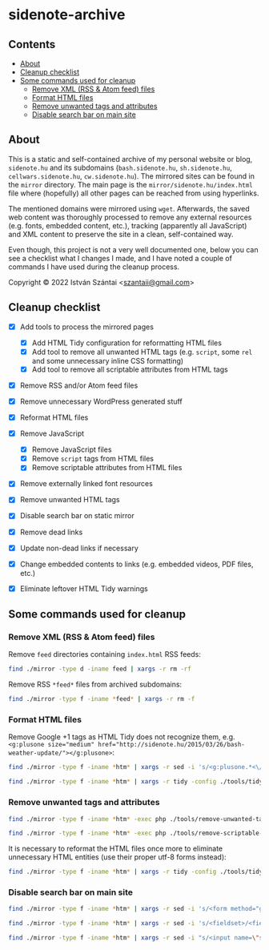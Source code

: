 # sidenote-archive

## Contents

* [About](#about)
* [Cleanup checklist](#cleanup-checklist)
* [Some commands used for cleanup](#some-commands-used-for-cleanup)
  * [Remove XML (RSS & Atom feed) files](#remove-xml-rss--atom-feed-files)
  * [Format HTML files](#format-html-files)
  * [Remove unwanted tags and attributes](#remove-unwanted-tags-and-attributes)
  * [Disable search bar on main site](#disable-search-bar-on-main-site)


## About

This is a static and self-contained archive of my personal website or blog, `sidenote.hu` and its subdomains (`bash.sidenote.hu`, `sh.sidenote.hu`, `cellwars.sidenote.hu`, `cw.sidenote.hu`). The mirrored sites can be found in the `mirror` directory. The main page is the `mirror/sidenote.hu/index.html` file where (hopefully) all other pages can be reached from using hyperlinks.

The mentioned domains were mirrored using `wget`. Afterwards, the saved web content was thoroughly processed to remove any external resources (e.g. fonts, embedded content, etc.), tracking (apparently all JavaScript) and XML content to preserve the site in a clean, self-contained way.

Even though, this project is not a very well documented one, below you can see a checklist what I changes I made, and I have noted a couple of commands I have used during the cleanup process.

Copyright © 2022 István Szántai <[szantaii@gmail.com](mailto:szantaii@gmail.com)>

## Cleanup checklist

* [x] Add tools to process the mirrored pages
    * [x] Add HTML Tidy configuration for reformatting HTML files
    * [x] Add tool to remove all unwanted HTML tags (e.g. `script`, some `rel` and some unnecessary inline CSS formatting)
    * [x] Add tool to remove all scriptable attributes from HTML tags
* [x] Remove RSS and/or Atom feed files
* [x] Remove unnecessary WordPress generated stuff
* [x] Reformat HTML files
* [x] Remove JavaScript
    * [x] Remove JavaScript files
    * [x] Remove `script` tags from HTML files
    * [x] Remove scriptable attributes from HTML files
* [x] Remove externally linked font resources
* [x] Remove unwanted HTML tags
* [x] Disable search bar on static mirror
* [x] Remove dead links
* [x] Update non-dead links if necessary
* [x] Change embedded contents to links (e.g. embedded videos, PDF files, etc.)
* [x] Eliminate leftover HTML Tidy warnings


## Some commands used for cleanup

### Remove XML (RSS & Atom feed) files

Remove `feed` directories containing `index.html` RSS feeds:

```bash
find ./mirror -type d -iname feed | xargs -r rm -rf
```

Remove RSS `*feed*` files from archived subdomains:

```bash
find ./mirror -type f -iname *feed* | xargs -r rm -f
```

### Format HTML files

Remove Google +1 tags as HTML Tidy does not recognize them, e.g. `<g:plusone size="medium" href="http://sidenote.hu/2015/03/26/bash-weather-update/"></g:plusone>`:

```bash
find ./mirror -type f -iname *htm* | xargs -r sed -i 's/<g:plusone.*<\/g:plusone>//g'
```

```bash
find ./mirror -type f -iname *htm* | xargs -r tidy -config ./tools/tidy/tidy.config
```

### Remove unwanted tags and attributes

```bash
find ./mirror -type f -iname *htm* -exec php ./tools/remove-unwanted-tags/remove-unwanted-tags.php {} \;
```

```bash
find ./mirror -type f -iname *htm* -exec php ./tools/remove-scriptable-attributes/remove-scriptable-attributes.php {} \;
```

It is necessary to reformat the HTML files once more to eliminate unnecessary HTML entities (use their proper utf-8 forms instead):

```bash
find ./mirror -type f -iname *htm* | xargs -r tidy -config ./tools/tidy/tidy.config
```

### Disable search bar on main site

```bash
find ./mirror -type f -iname *htm* | xargs -r sed -i 's/<form method="get" id="searchform" action="[^"]\+" name="searchform">/<form id="searchform" name="searchform">/g'
```

```bash
find ./mirror -type f -iname *htm* | xargs -r sed -i 's/<fieldset>/<fieldset disabled>/g'
```

```bash
find ./mirror -type f -iname *htm* | xargs -r sed -i "s/<input name=\"s\" type=\"text\" onfocus=\"if(this.value=='Keresés') this.value='';\" onblur=\"if(this.value=='') this.value='Keresés';\" value=\"Keresés\">/<input type=\"text\" value=\"Keresés\" disabled>/g"
```
